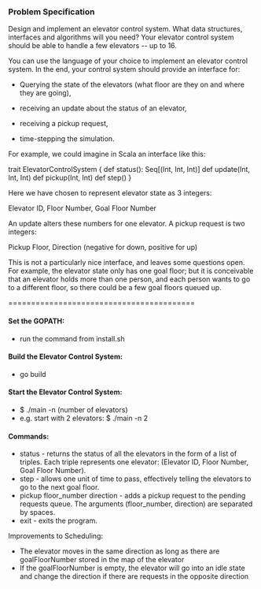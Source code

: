 ### Problem Specification

Design and implement an elevator control system. What data structures,
interfaces and algorithms will you need? Your elevator control system should
be able to handle a few elevators -- up to 16.

You can use the language of your choice to implement an elevator control
system. In the end, your control system should provide an interface for:

  * Querying the state of the elevators (what floor are they on and where they
    are going),

  * receiving an update about the status of an elevator,

  * receiving a pickup request,

  * time-stepping the simulation.

For example, we could imagine in Scala an interface like this:

  trait ElevatorControlSystem {
    def status(): Seq[(Int, Int, Int)]
    def update(Int, Int, Int)
    def pickup(Int, Int)
    def step()
  }

Here we have chosen to represent elevator state as 3 integers:

  Elevator ID, Floor Number, Goal Floor Number

An update alters these numbers for one elevator. A pickup request is two
integers:

  Pickup Floor, Direction (negative for down, positive for up)

This is not a particularly nice interface, and leaves some questions open. For
example, the elevator state only has one goal floor; but it is conceivable
that an elevator holds more than one person, and each person wants to go to a
different floor, so there could be a few goal floors queued up.

=========================================

#### Set the GOPATH:
  * run the command from install.sh

#### Build the Elevator Control System:
  * go build

#### Start the Elevator Control System:
  * $ ./main -n (number of elevators)
  * e.g. start with 2 elevators: $ ./main -n 2

#### Commands:
 * status - returns the status of all the elevators in the form of a list of triples. Each triple represents one elevator: (Elevator ID, Floor Number, Goal Floor Number).
 * step - allows one unit of time to pass, effectively telling the elevators to go to the next goal floor.
 * pickup floor_number direction - adds a pickup request to the pending requests queue. The arguments (floor_number, direction) are separated by spaces.
 * exit - exits the program.

Improvements to Scheduling:
  * The elevator moves in the same direction as long as there are goalFloorNumber stored in the map of the elevator
  * If the goalFloorNumber is empty, the elevator will go into an idle state and change the direction if
    there are requests in the opposite direction